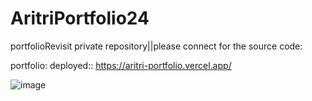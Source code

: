 # AritriPortfolio24

portfolioRevisit
private repository||please connect for the source code:

portfolio: deployed:: https://aritri-portfolio.vercel.app/  

![image](https://github.com/aritrichatterjee9/AritriPortfolio24/assets/73156770/c9f78416-501e-4865-8ac0-389522798253)
